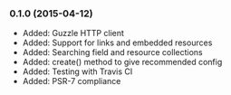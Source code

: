 ### 0.1.0 (2015-04-12)

  * Added: Guzzle HTTP client
  * Added: Support for links and embedded resources
  * Added: Searching field and resource collections
  * Added: create() method to give recommended config
  * Added: Testing with Travis CI
  * Added: PSR-7 compliance
